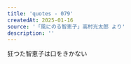 ```yaml
---
title: 'quotes - 079'
createdAt: 2025-01-16
source: '「風にのる智恵子」高村光太郎 より'
description: ''
---
```

狂つた智恵子は口をきかない